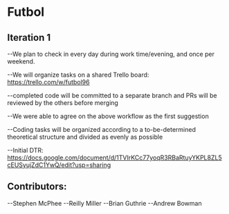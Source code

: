 # Futbol

## Iteration 1

--We plan to check in every day during work time/evening, and once per weekend.

--We will organize tasks on a shared Trello board: https://trello.com/w/futbol96

  --completed code will be committed to a separate branch and PRs will be reviewed by the others before merging
  
--We were able to agree on the above workflow as the first suggestion

--Coding tasks will be organized according to a to-be-determined theoretical structure and divided as evenly as possible

--Initial DTR: https://docs.google.com/document/d/1TVIrKCc77yoqR3RBaRtuyYKPL8ZL5cEUSyujZdC1YwQ/edit?usp=sharing

## Contributors:
  --Stephen McPhee
  --Reilly Miller
  --Brian Guthrie
  --Andrew Bowman
